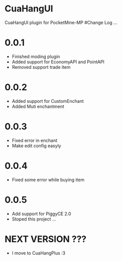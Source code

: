 # CuaHangUI
CuaHangUI plugin for PocketMine-MP
#Change Log ...
# 0.0.1
 * Finished moding plugin
 * Added support for EconomyAPI and PointAPI
 * Removed support trade item
# 0.0.2
 * Added support for CustomEnchant 
 * Added Muti enchantment
# 0.0.3
 * Fixed error in enchant
 * Make edit config easyly
# 0.0.4
 * Fixed some error while buying item
# 0.0.5
 * Add support for PiggyCE 2.0
 * Stoped this project ...
# NEXT VERSION ???
 * I move to CuaHangPlus :3

